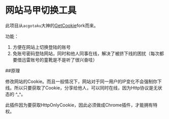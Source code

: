 网站马甲切换工具
===

此项目从`acgotaku`大神的[GetCookie](https://github.com/acgotaku/GetCookies)fork而来。

功能：
1. 方便在网站上切换登陆的账号
2. 免账号密码登陆网站，同时和他人同事在线，解决了被挤下线的困扰（每次都要借迅雷账号的童靴是不是听了很兴奋哇）

##原理

修改网站的Cookie。而且一般情况下，网站对于同一用户的IP变化不会强制你下线。所以只要获取了Cookie，分享给他人，可以同时在线，因为Http协议是无状态的 ^_^。

此插件因为要获取HttpOnlyCookie，因此必须做成Chrome插件，才能拥有特权。

